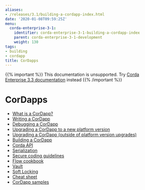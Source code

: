 ```yaml
---
aliases:
- /releases/3.1/building-a-cordapp-index.html
date: '2020-01-08T09:59:25Z'
menu:
  corda-enterprise-3-1:
    identifier: corda-enterprise-3-1-building-a-cordapp-index
    parent: corda-enterprise-3-1-development
    weight: 130
tags:
- building
- cordapp
title: CorDapps
---
```

{{% important %}}
This documentation is unsupported.
Try [Corda Enterprise 3.3 documentation](/docs/corda-enterprise/3.3/_index.md) instead
{{% /important %}}


# CorDapps



* [What is a CorDapp?](cordapp-overview.md)
* [Writing a CorDapp](writing-a-cordapp.md)
* [Debugging a CorDapp](debugging-a-cordapp.md)
* [Upgrading a CorDapp to a new platform version](upgrade-notes.md)
* [Upgrading a CorDapp (outside of platform version upgrades)](upgrading-cordapps.md)
* [Building a CorDapp](cordapp-build-systems.md)
* [Corda API](corda-api.md)
* [Serialization](serialization-index.md)
* [Secure coding guidelines](secure-coding-guidelines.md)
* [Flow cookbook](flow-cookbook.md)
* [Vault](vault.md)
* [Soft Locking](soft-locking.md)
* [Cheat sheet](cheat-sheet.md)
* [CorDapp samples](building-a-cordapp-samples.md)



